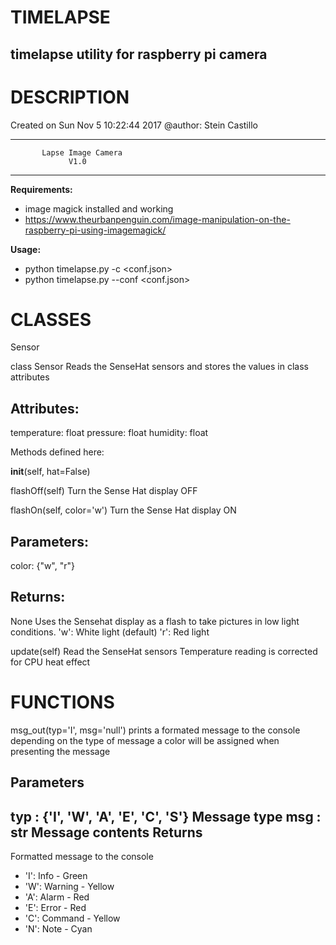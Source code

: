 
TIMELAPSE
===
timelapse utility for raspberry pi camera
---

# DESCRIPTION

Created on Sun Nov 5 10:22:44 2017
@author: Stein Castillo
*****************************************
           Lapse Image Camera          
                 V1.0                  
*****************************************
    
**Requirements:** 
* image magick installed and working 
* https://www.theurbanpenguin.com/image-manipulation-on-the-raspberry-pi-using-imagemagick/ 
    
**Usage:** 
* python timelapse.py -c <conf.json> 
* python timelapse.py --conf <conf.json> 

# CLASSES
Sensor

class Sensor
   Reads the SenseHat sensors and stores the values 
   in class attributes
       
   Attributes:
   -----------
   temperature: float 
   pressure: float
   humidity: float
   
   Methods defined here:
   
   __init__(self, hat=False)
   
   flashOff(self)
   Turn the Sense Hat display OFF
   
   flashOn(self, color='w')
   Turn the Sense Hat display ON
   
   Parameters:
   -----------
   color: {"w", "r"}
   
   Returns:
   --------
   None
   Uses the Sensehat display as a flash to take pictures
   in low light conditions.
   'w': White light (default)
   'r': Red light
   
   update(self)
   Read the SenseHat sensors
   Temperature reading is corrected for CPU heat effect

# FUNCTIONS
msg_out(typ='I', msg='null')
    prints a formated message to the console
    depending on the type of message a color will be assigned
    when presenting the message
    
Parameters
----------
typ : {'I', 'W', 'A', 'E', 'C', 'S'}
    Message type
msg : str
    Message contents
Returns
-------
Formatted message to the console
* 'I': Info - Green 
* 'W': Warning - Yellow 
* 'A': Alarm - Red 
* 'E': Error - Red 
* 'C': Command - Yellow 
* 'N': Note - Cyan 
    
